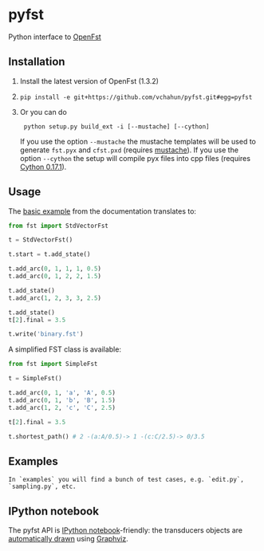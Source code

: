 # pyfst

Python interface to [OpenFst](http://openfst.org)

## Installation

1. Install the latest version of OpenFst (1.3.2)

2. `pip install -e git+https://github.com/vchahun/pyfst.git#egg=pyfst`

3. Or you can do

        python setup.py build_ext -i [--mustache] [--cython]

    If you use the option `--mustache` the mustache templates will be used to generate `fst.pyx` and `cfst.pxd` (requires [mustache](http://mustache.github.com/)).
    If you use the option `--cython` the setup will compile pyx files into cpp files (requires [Cython 0.17.1](http://cython.org)).

## Usage

The [basic example](http://www.openfst.org/twiki/bin/view/FST/FstQuickTour#CreatingFsts) from the documentation translates to:

```python
from fst import StdVectorFst

t = StdVectorFst()

t.start = t.add_state()

t.add_arc(0, 1, 1, 1, 0.5)
t.add_arc(0, 1, 2, 2, 1.5)

t.add_state()
t.add_arc(1, 2, 3, 3, 2.5)

t.add_state()
t[2].final = 3.5

t.write('binary.fst')
```

A simplified FST class is available:
```python
from fst import SimpleFst

t = SimpleFst()

t.add_arc(0, 1, 'a', 'A', 0.5)
t.add_arc(0, 1, 'b', 'B', 1.5)
t.add_arc(1, 2, 'c', 'C', 2.5)

t[2].final = 3.5

t.shortest_path() # 2 -(a:A/0.5)-> 1 -(c:C/2.5)-> 0/3.5 
```

## Examples

    In `examples` you will find a bunch of test cases, e.g. `edit.py`, `sampling.py`, etc.

## IPython notebook

The pyfst API is [IPython notebook](http://ipython.org/ipython-doc/dev/interactive/htmlnotebook.html)-friendly: the transducers objects are [automatically drawn](http://nbviewer.ipython.org/3835477/) using [Graphviz](http://www.graphviz.org).
